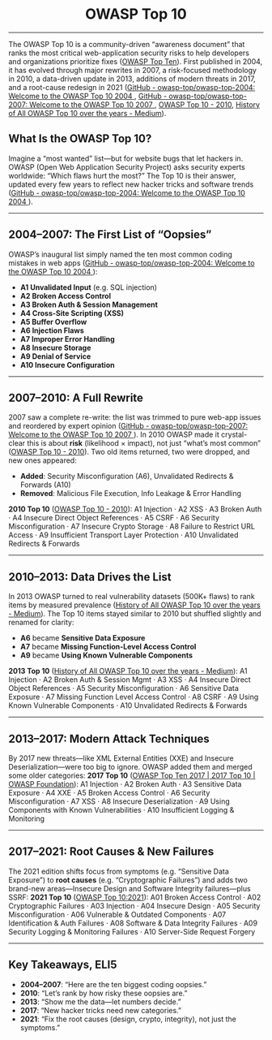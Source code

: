 # <center>OWASP Top 10</center>
---
The OWASP Top 10 is a community-driven “awareness document” that ranks the most critical web-application security risks to help developers and organizations prioritize fixes  ([OWASP Top Ten](https://owasp.org/www-project-top-ten/?utm_source=chatgpt.com)). First published in 2004, it has evolved through major rewrites in 2007, a risk-focused methodology in 2010, a data-driven update in 2013, additions of modern threats in 2017, and a root-cause redesign in 2021  ([GitHub - owasp-top/owasp-top-2004: Welcome to the OWASP Top 10 2004 ](https://github.com/owasp-top/owasp-top-2004), [GitHub - owasp-top/owasp-top-2007: Welcome to the OWASP Top 10 2007 ️](https://github.com/owasp-top/owasp-top-2007), [OWASP Top 10 - 2010](https://css.csail.mit.edu/6.858/2011/readings/owasp-top-10.pdf), [History of All OWASP Top 10 over the years - Medium](https://medium.com/%40dramkumar/history-of-all-owasp-top-10-over-the-years-9470c0adf43d?utm_source=chatgpt.com)).

## What Is the OWASP Top 10?
Imagine a “most wanted” list—but for website bugs that let hackers in. OWASP (Open Web Application Security Project) asks security experts worldwide: “Which flaws hurt the most?” The Top 10 is their answer, updated every few years to reflect new hacker tricks and software trends  ([GitHub - owasp-top/owasp-top-2004: Welcome to the OWASP Top 10 2004 ](https://github.com/owasp-top/owasp-top-2004)).

---

## 2004–2007: The First List of “Oopsies”
OWASP’s inaugural list simply named the ten most common coding mistakes in web apps  ([GitHub - owasp-top/owasp-top-2004: Welcome to the OWASP Top 10 2004 ](https://github.com/owasp-top/owasp-top-2004)):
- **A1 Unvalidated Input** (e.g. SQL injection)
- **A2 Broken Access Control**
- **A3 Broken Auth & Session Management**
- **A4 Cross-Site Scripting (XSS)**
- **A5 Buffer Overflow**
- **A6 Injection Flaws**
- **A7 Improper Error Handling**
- **A8 Insecure Storage**
- **A9 Denial of Service**
- **A10 Insecure Configuration**

---

## 2007–2010: A Full Rewrite
2007 saw a complete re-write: the list was trimmed to pure web-app issues and reordered by expert opinion  ([GitHub - owasp-top/owasp-top-2007: Welcome to the OWASP Top 10 2007 ️](https://github.com/owasp-top/owasp-top-2007)). In 2010 OWASP made it crystal-clear this is about **risk** (likelihood × impact), not just “what’s most common”  ([OWASP Top 10 - 2010](https://css.csail.mit.edu/6.858/2011/readings/owasp-top-10.pdf)). Two old items returned, two were dropped, and new ones appeared:
- **Added**: Security Misconfiguration (A6), Unvalidated Redirects & Forwards (A10)
- **Removed**: Malicious File Execution, Info Leakage & Error Handling

**2010 Top 10**  ([OWASP Top 10 - 2010](https://css.csail.mit.edu/6.858/2011/readings/owasp-top-10.pdf)):
A1 Injection · A2 XSS · A3 Broken Auth · A4 Insecure Direct Object References · A5 CSRF · A6 Security Misconfiguration · A7 Insecure Crypto Storage · A8 Failure to Restrict URL Access · A9 Insufficient Transport Layer Protection · A10 Unvalidated Redirects & Forwards

---

## 2010–2013: Data Drives the List
In 2013 OWASP turned to real vulnerability datasets (500K+ flaws) to rank items by measured prevalence  ([History of All OWASP Top 10 over the years - Medium](https://medium.com/%40dramkumar/history-of-all-owasp-top-10-over-the-years-9470c0adf43d?utm_source=chatgpt.com)). The Top 10 items stayed similar to 2010 but shuffled slightly and renamed for clarity:
- **A6** became **Sensitive Data Exposure**
- **A7** became **Missing Function-Level Access Control**
- **A9** became **Using Known Vulnerable Components**

**2013 Top 10**  ([History of All OWASP Top 10 over the years - Medium](https://medium.com/%40dramkumar/history-of-all-owasp-top-10-over-the-years-9470c0adf43d?utm_source=chatgpt.com)):
A1 Injection · A2 Broken Auth & Session Mgmt · A3 XSS · A4 Insecure Direct Object References · A5 Security Misconfiguration · A6 Sensitive Data Exposure · A7 Missing Function Level Access Control · A8 CSRF · A9 Using Known Vulnerable Components · A10 Unvalidated Redirects & Forwards

---

## 2013–2017: Modern Attack Techniques
By 2017 new threats—like XML External Entities (XXE) and Insecure Deserialization—were too big to ignore. OWASP added them and merged some older categories:
**2017 Top 10**  ([OWASP Top Ten 2017 | 2017 Top 10 | OWASP Foundation](https://owasp.org/www-project-top-ten/2017/Top_10)):
A1 Injection · A2 Broken Auth · A3 Sensitive Data Exposure · A4 XXE · A5 Broken Access Control · A6 Security Misconfiguration · A7 XSS · A8 Insecure Deserialization · A9 Using Components with Known Vulnerabilities · A10 Insufficient Logging & Monitoring

---

## 2017–2021: Root Causes & New Failures
The 2021 edition shifts focus from symptoms (e.g. “Sensitive Data Exposure”) to **root causes** (e.g. “Cryptographic Failures”) and adds two brand-new areas—Insecure Design and Software Integrity failures—plus SSRF:
**2021 Top 10**  ([OWASP Top 10:2021](https://owasp.org/Top10/)):
A01 Broken Access Control · A02 Cryptographic Failures · A03 Injection · A04 Insecure Design · A05 Security Misconfiguration · A06 Vulnerable & Outdated Components · A07 Identification & Auth Failures · A08 Software & Data Integrity Failures · A09 Security Logging & Monitoring Failures · A10 Server-Side Request Forgery

---

## Key Takeaways, ELI5
- **2004–2007**: “Here are the ten biggest coding oopsies.”
- **2010**: “Let’s rank by how risky these oopsies are.”
- **2013**: “Show me the data—let numbers decide.”
- **2017**: “New hacker tricks need new categories.”
- **2021**: “Fix the root causes (design, crypto, integrity), not just the symptoms.”
